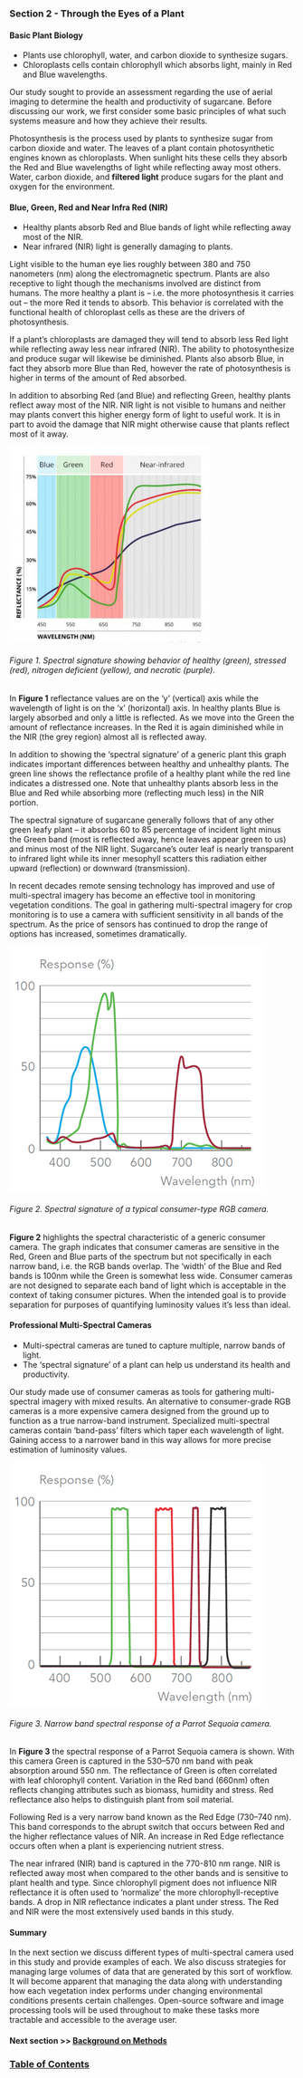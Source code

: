 ### Section 2 - Through the Eyes of a Plant

#### Basic Plant Biology

* Plants use chlorophyll, water, and carbon dioxide to synthesize sugars.
* Chloroplasts cells contain chlorophyll which absorbs light, mainly in Red and Blue wavelengths.

Our study sought to provide an assessment regarding the use of aerial imaging to determine the health and productivity of sugarcane. Before discussing our work, we first consider some basic principles of what such systems measure and how they achieve their results.

Photosynthesis is the process used by plants to synthesize sugar from carbon dioxide and water. The leaves of a plant contain photosynthetic engines known as chloroplasts. When sunlight hits these cells they absorb the Red and Blue wavelengths of light while reflecting away most others. Water, carbon dioxide, and __filtered light__ produce sugars for the plant and oxygen for the environment.

#### Blue, Green, Red and Near Infra Red (NIR)

* Healthy plants absorb Red and Blue bands of light while reflecting away most of the NIR.
* Near infrared (NIR) light is generally damaging to plants.

Light visible to the human eye lies roughly between 380 and 750 nanometers (nm) along the electromagnetic spectrum. Plants are also receptive to light though the mechanisms involved are distinct from humans. The more healthy a plant is – i.e. the more photosynthesis it carries out – the more Red it tends to absorb. This behavior is correlated with the functional health of chloroplast cells as these are the drivers of photosynthesis.

If a plant’s chloroplasts are damaged they will tend to absorb less Red light while reflecting away less near infrared (NIR). The ability to photosynthesize and produce sugar will likewise be diminished. Plants also absorb Blue, in fact they absorb more Blue than Red, however the rate of photosynthesis is higher in terms of the amount of Red absorbed.

In addition to absorbing Red (and Blue) and reflecting Green, healthy plants reflect away most of the NIR. NIR light is not visible to humans and neither may plants convert this higher energy form of light to useful work. It is in part to avoid the damage that NIR might otherwise cause that plants reflect most of it away.


![](images/spectral-signature.jpg)
###### Figure 1. Spectral signature showing behavior of healthy (green), stressed (red), nitrogen deficient (yellow), and necrotic (purple). 

In __Figure 1__ reflectance values are on the ‘y’ (vertical) axis while the wavelength of light is on the ‘x’ (horizontal) axis. In healthy plants Blue is largely absorbed and only a little is reflected. As we move into the Green the amount of reflectance increases. In the Red it is again diminished while in the NIR (the grey region) almost all is reflected away.

In addition to showing the ‘spectral signature’ of a generic plant this graph indicates important differences between healthy and unhealthy plants. The green line shows the reflectance profile of a healthy plant while the red line indicates a distressed one. Note that unhealthy plants absorb less in the Blue and Red while absorbing more (reflecting much less) in the NIR portion.

The spectral signature of sugarcane generally follows that of any other green leafy plant – it absorbs 60 to 85 percentage of incident light minus the Green band (most is reflected away, hence leaves appear green to us) and minus most of the NIR light. Sugarcane’s outer leaf is nearly transparent to infrared light while its inner mesophyll scatters this radiation either upward (reflection) or downward (transmission).

In recent decades remote sensing technology has improved and use of multi-spectral imagery has become an effective tool in monitoring vegetation conditions. The goal in gathering multi-spectral imagery for crop monitoring is to use a camera with sufficient sensitivity in all bands of the spectrum. As the price of sensors has continued to drop the range of options has increased, sometimes dramatically.    
 
![](images/consumer.png)
###### Figure 2. Spectral signature of a typical consumer-type RGB camera.


__Figure 2__ highlights the spectral characteristic of a generic consumer camera. The graph indicates that consumer cameras are sensitive in the Red, Green and Blue parts of the spectrum but not specifically in each narrow band, i.e. the RGB bands overlap. The ‘width’ of the Blue and Red bands is 100nm while the Green is somewhat less wide. Consumer cameras are not designed to separate each band of light which is acceptable in the context of taking consumer pictures. When the intended goal is to provide separation for purposes of quantifying luminosity values it’s less than ideal.

#### Professional Multi-Spectral Cameras
* Multi-spectral cameras are tuned to capture multiple, narrow bands of light.
* The ‘spectral signature’ of a plant can help us understand its health and productivity.
 
Our study made use of consumer cameras as tools for gathering multi-spectral imagery with mixed results. An alternative to consumer-grade RGB cameras is a more expensive camera designed from the ground up to function as a true narrow-band instrument. Specialized multi-spectral cameras contain ‘band-pass’ filters which taper each wavelength of light. Gaining access to a narrower band in this way allows for more precise estimation of luminosity values.

![](images/sequoia.png)
###### Figure 3. Narrow band spectral response of a Parrot Sequoia camera.

In __Figure 3__ the spectral response of a Parrot Sequoia camera is shown. With this camera Green is captured in the 530–570 nm band with peak absorption around 550 nm. The reflectance of Green is often correlated with leaf chlorophyll content. Variation in the Red band (660nm) often reflects changing attributes such as biomass, humidity and stress. Red reflectance also helps to distinguish plant from soil material.

Following Red is a very narrow band known as the Red Edge (730–740 nm). This band corresponds to the abrupt switch that occurs between Red and the higher reflectance values of NIR. An increase in Red Edge reflectance occurs often when a plant is experiencing nutrient stress.

The near infrared (NIR) band is captured in the 770-810 nm range. NIR is reflected away most when compared to the other bands and is sensitive to plant health and type. Since chlorophyll pigment does not influence NIR reflectance it is often used to ‘normalize’ the more chlorophyll-receptive bands. A drop in NIR reflectance indicates a plant under stress. The Red and NIR were the most extensively used bands in this study.  

#### Summary

In the next section we discuss different types of multi-spectral camera used in this study and provide examples of each. We also discuss strategies for managing large volumes of data that are generated by this sort of workflow. It will become apparent that managing the data along with understanding how each vegetation index performs under changing environmental conditions presents certain challenges. Open-source software and image processing tools will be used throughout to make these tasks more tractable and accessible to the average user.

 
#### Next section >> [Background on Methods](study_methods.md)

### [Table of Contents](abstract.md)